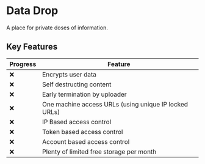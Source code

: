 # Data Drop

A place for private doses of information.

## Key Features

| Progress | Feature                                               |
| -------- | ----------------------------------------------------- |
| ❌       | Encrypts user data                                    |
| ❌       | Self destructing content                              |
| ❌       | Early termination by uploader                         |
| ❌       | One machine access URLs (using unique IP locked URLs) |
| ❌       | IP Based access control                               |
| ❌       | Token based access control                            |
| ❌       | Account based access control                          |
| ❌       | Plenty of limited free storage per month              |
